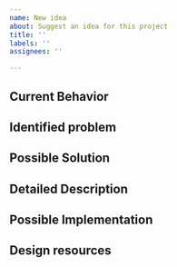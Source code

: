 ```yaml
---
name: New idea
about: Suggest an idea for this project
title: ''
labels: ''
assignees: ''

---
```


<!--- Provide a general summary of the issue in the Title above -->

## Current Behavior
<!--- Tell us what happens instead of the expected behavior -->

## Identified problem
<!--- Tell us why it's a problem -->

## Possible Solution
<!--- Your suggestion to fix tue issue -->

## Detailed Description
<!--- Provide a detailed description of the change or addition you are proposing -->

## Possible Implementation
<!--- Not mandatory, but suggest an idea for implementing addition or change -->

## Design resources
<!--- Not mandatory, but suggest designs to help us move in the right direciton -->
